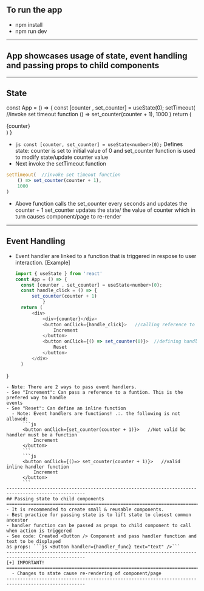 ## To run the app
 - npm install
 - npm run dev
---------------------------------------------------------------------------------------------------
## App showcases usage of state, event handling and passing props to child components
---------------------------------------------------------------------------------------------------
## State
const App = () => {
    const [counter , set_counter] = useState<number>(0);
    setTimeout(  //invoke set timeout function
        () => set_counter(counter + 1),
            1000
            )
    return (
        <div>
            {counter}
        </div>
    )
}
- ```js const [counter, set_counter] = useState<number>(0);```
Defines state: counter is set to initial value of 0 and set_counter function is used to 
modify state/update counter value
- Next invoke the setTimeout function 
```js
setTimeout(  //invoke set timeout function
    () => set_counter(counter + 1),
    1000
)
```
- Above function calls the set_counter every seconds and updates the counter + 1
  set_counter updates the state/ the value of counter which in turn causes component/page to
  re-render
---------------------------------------------------------------------------------------------------
## Event Handling
- Event handler are linked to a function that is triggered in respose to user interaction. 
  [Example]
  ```js 
  import { useState } from 'react'
  const App = () => {
    const [counter , set_counter] = useState<number>(0);
    const handle_click = () => {
        set_counter(counter + 1)
            }
    return (
        <div>
            <div>{counter}</div>
            <button onClick={handle_click}>   //calling reference to event handler function
                Increment
            </button>
            <button onClick={() => set_counter(0)}>  //defining handler function inline
                Reset
            </button>
        </div>
    )
}
  ```
- Note: There are 2 ways to pass event handlers. 
- See "Increment": Can pass a reference to a funtion. This is the prefered way to handle
  events
- See "Reset": Can define an inline function
    - Note: Event handlers are functions! .:. the following is not allowed:
        ```js
        <button onClick={set_counter(counter + 1)}>   //Not valid bc handler must be a function
            Increment
        </button>
        ```
        ```js
        <button onClick={()=> set_counter(counter + 1)}>   //valid inline handler function
            Increment
        </button>
        ```
---------------------------------------------------------------------------------------------------
## Passing state to child components
===================================================================================================
- It is recommended to create small & reusable components. 
- Best practice for passing state is to lift state to closest common ancestor
- handler function can be passed as props to child component to call when action is triggered
- See code: Created <Button /> Component and pass handler function and text to be displayed 
  as props: ```js <Button handler={handler_func} text="text" />```
---------------------------------------------------------------------------------------------------
[+] IMPORTANT!
===================================================================================================
    - Changes to state cause re-rendering of component/page
---------------------------------------------------------------------------------------------------
